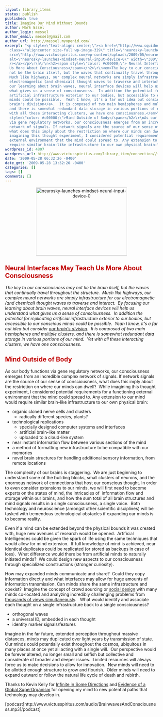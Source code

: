 ```yaml
---
layout: library_items
status: publish
published: true
title: Imagine Our Mind Without Bounds
author: Mark Essel
author_login: messel
author_email: messel@gmail.com
author_url: http://messel.myopenid.com/
excerpt: "<p style=\"text-align: center;\"><a href=\"http://www.squidoo.com/BrainWaveReader\"><img
  class=\"aligncenter size-full wp-image-329\" title=\"neurosky-launches-mindset-neural-input-device-0\"
  src=\"http://www.victusspiritus.com/wp-content/uploads/2009/05/neurosky-launches-mindset-neural-input-device-0.jpg\"
  alt=\"neurosky-launches-mindset-neural-input-device-0\" width=\"300\" height=\"224\"
  /></a></p>\r\n\r\n<h2><span style=\"color: #c00000;\"> Neural Interfaces May Teach
  Us More About Consciousness</span></h2>\r\n<em>The key to our consciousness may
  not be the brain itself, but the waves that continually travel throughout the structure. 
  Much like highways, our complex neural networks are simply infrastructure for our
  electromagnetic (and chemical) thought waves to traverse and interact.  By focusing
  our learning about brain waves, neural interface devices will help us understand
  what gives us a sense of consciousness.  In addition the potential for replicating
  artificial infrastructure exterior to our bodies, but accessible to our conscious
  minds could be possible.  Yeah I know, it's a far out idea but consider <a href=\"http://images.google.com/images?hl=en&amp;q=parts+of+the+brain&amp;um=1&amp;ie=UTF-8&amp;ei=dM0XSpTlPKOstgf3xND5DA&amp;sa=X&amp;oi=image_result_group&amp;resnum=4&amp;ct=title\">our
  brain's division</a>.  It is composed of two main hemispheres and multiple clusters,
  and there is somewhat redundant data storage in various portions of our mind.  Yet
  with all these interacting clusters, we have one consciousness.</em>\r\n<h2><span
  style=\"color: #c00000;\">Mind Outside of Body</span></h2>\r\nAs our body functions
  via gene regulatory networks, our consciousness emerges from an incredible complex
  network of signals. If network signals are the source of our sense of consciousness,
  what does this imply about the restriction on where our minds can dwell?  While
  imagining this thought experiment, I considered potential requirements for a functioning
  external environment that the mind could spread to. Any extension to our mind would
  require similar brain-like infrastructure to our own physical brain:"
wordpress_id: 4807
wordpress_url: http://www.victusspiritus.com/library_item/connection//imagine-our-mind-without-bounds/
date: '2009-05-28 06:32:26 -0400'
date_gmt: '2009-05-28 13:32:26 -0400'
categories: []
tags: []
comments: []
---
```

<p style="text-align: center;"><a href="http://www.squidoo.com/BrainWaveReader"><img class="aligncenter size-full wp-image-329" title="neurosky-launches-mindset-neural-input-device-0" src="http://www.victusspiritus.com/wp-content/uploads/2009/05/neurosky-launches-mindset-neural-input-device-0.jpg" alt="neurosky-launches-mindset-neural-input-device-0" width="300" height="224" /></a></p>
<h2><span style="color: #c00000;"> Neural Interfaces May Teach Us More About Consciousness</span></h2>
<p><em>The key to our consciousness may not be the brain itself, but the waves that continually travel throughout the structure.  Much like highways, our complex neural networks are simply infrastructure for our electromagnetic (and chemical) thought waves to traverse and interact.  By focusing our learning about brain waves, neural interface devices will help us understand what gives us a sense of consciousness.  In addition the potential for replicating artificial infrastructure exterior to our bodies, but accessible to our conscious minds could be possible.  Yeah I know, it's a far out idea but consider <a href="http://images.google.com/images?hl=en&amp;q=parts+of+the+brain&amp;um=1&amp;ie=UTF-8&amp;ei=dM0XSpTlPKOstgf3xND5DA&amp;sa=X&amp;oi=image_result_group&amp;resnum=4&amp;ct=title">our brain's division</a>.  It is composed of two main hemispheres and multiple clusters, and there is somewhat redundant data storage in various portions of our mind.  Yet with all these interacting clusters, we have one consciousness.</em></p>
<h2><span style="color: #c00000;">Mind Outside of Body</span></h2>
<p>As our body functions via gene regulatory networks, our consciousness emerges from an incredible complex network of signals. If network signals are the source of our sense of consciousness, what does this imply about the restriction on where our minds can dwell?  While imagining this thought experiment, I considered potential requirements for a functioning external environment that the mind could spread to. Any extension to our mind would require similar brain-like infrastructure to our own physical brain:<a id="more"></a><a id="more-4807"></a></p>
<ul>
<li>organic cloned nerve cells and clusters
<ul>
<li>radically different species, plants?</li>
</ul>
</li>
<li>technological replications
<ul>
<li>specially designed computer systems and interfaces</li>
<li>artificial brain-like matter</li>
<li>uploaded to a cloud-like system</li>
</ul>
</li>
<li>near instant information flow between various sections of the mind</li>
<li>a method of formatting new infrastructure to be compatible with our memories</li>
<li>novel brain structures for handling additional sensory information, from remote locations</li>
</ul>
<p>The complexity of our brains is staggering.  We are just beginning to understand some of the building blocks, small clusters of neurons, and the enormous network of connections that host our conscious thought. In order to even consider extensions to our minds, we will first need to become experts on the states of mind, the intricacies of  information flow and storage within our brains, and how the sum total of all brain structures and mind signals results in a single consciousness, a single voice.  Both technology and neuroscience (amongst other scientific disciplines) will be tasked with tremendous technological obstacles if expanding our minds is to become reality.</p>
<p>Even if a mind can be extended beyond the physical bounds it was created with, huge new avenues of research would be opened.  Artificial Intelligences could be given the spark of life using the same techniques that would allow for mind extension.  If full knowledge of mind is achieved, near identical duplicates could be replicated (or stored as backups in case of loss).  What difference would there be from artificial minds to naturally initiated minds?  We could design new aspects to our consciousness through specialized constructions (stronger curiosity).</p>
<p>How may expanded minds communicate and share?  Could they copy information directly and what interfaces may allow for huge amounts of information transmission. Can minds share the same infrastructure and coexist?  Imagine the concept of crowd sourcing or <a href="http://www.victusspiritus.com/2009/03/29/social-media-will-be-the-dominant-design-focus-of-the-21st-century/">social design</a> with many minds co-located and analyzing incredibly challenging problems from <a href="http://www.victusspiritus.com/2009/04/25/the-search-power-of-collaborative-design/">thousands of views simultaneously</a>.   What would identify and associate each thought on a single infrastructure back to a single consciousness?</p>
<ul>
<li>orthogonal waves</li>
<li>a universal ID, embedded in each thought</li>
<li>identity marker signals/features</li>
</ul>
<p>Imagine in the far future, extended perception throughout massive distances, minds may duplicated over light years by transmission of state.  Our minds could potentially exist throughout the cosmos, ubiquitous in many places at once yet all acting with a single will.  Our perspective would be forever altered, no longer small and selfish but collective and considerate of broader and deeper issues.  Limited resources will always force us to make decisions to allow for innovation.  New minds will need to be allotted enough structure to grow and flourish.  Older minds will need to expand outward or follow the natural life cycle of death and rebirth.</p>
<p>Thanks to Kevin Kelly for <a href="http://www.kk.org/thetechnium/archives/2009/05/infinite_in_som.php">Infinite in Some Directions</a> and <a href="http://www.kk.org/thetechnium/archives/2008/10/evidence_of_a_g.php">Evidence of a Global SuperOrganism</a> for opening my mind to new potential paths that technology may develop in.</p>
<p>[podcast]http://www.victusspiritus.com/audio/BrainwavesAndConsciousness.mp3[/podcast]</p>
